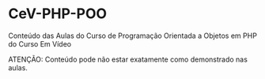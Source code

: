 # CeV-PHP-POO

Conteúdo das Aulas do Curso de Programação Orientada a Objetos em PHP do Curso Em Vídeo

ATENÇÃO: Conteúdo pode não estar exatamente como demonstrado nas aulas.
